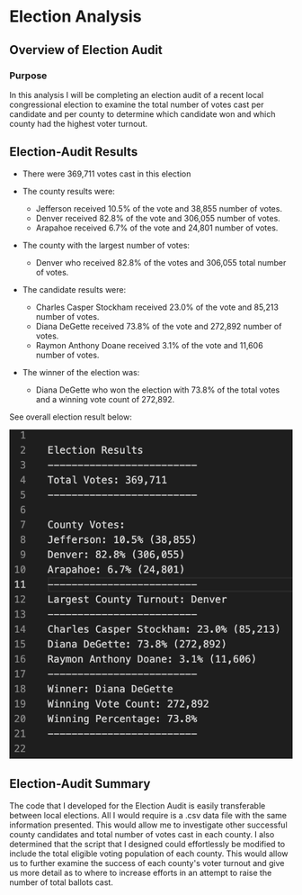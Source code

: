 # Election Analysis

## Overview of Election Audit

### Purpose

In this analysis I will be completing an election audit of a recent local congressional election to examine the total number of votes cast per candidate and per county to determine which candidate won and which county had the highest voter turnout.

## Election-Audit Results

- There were 369,711 votes cast in this election

- The county results were:
	- Jefferson received 10.5% of the vote and 38,855 number of votes.
	- Denver received 82.8% of the vote and 306,055 number of votes.
	- Arapahoe received 6.7% of the vote and 24,801 number of votes.
  
- The county with the largest number of votes:
	- Denver who received 82.8% of the votes and 306,055 total number of votes.
  
- The candidate results were:
	- Charles Casper Stockham received 23.0% of the vote and 85,213 number of votes.
	- Diana DeGette received 73.8% of the vote and 272,892 number of votes.
	- Raymon Anthony Doane received 3.1% of the vote and 11,606 number of votes.
  
- The winner of the election was:
	- Diana DeGette who won the election with 73.8% of the total votes and a winning vote count of 272,892. 

See overall election result below:

![This is an image](https://github.com/ddigioac/Election_Analysis/blob/8364eff6cc399dc79fafc9474a4faaa0a1cf981d/Election_Results.png)

## Election-Audit Summary

The code that I developed for the Election Audit is easily transferable between local elections. All I would require is a .csv data file with the same information presented. This would allow me to investigate other successful county candidates and total number of votes cast in each county. I also determined that the script that I designed could effortlessly be modified to include the total eligible voting population of each county. This would allow us to further examine the success of each county's voter turnout and give us more detail as to where to increase efforts in an attempt to raise the number of total ballots cast.
